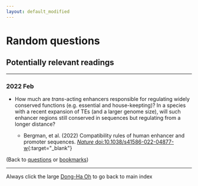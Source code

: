 ```yaml
---
layout: default_modified
---
```


# Random questions

## Potentially relevant readings
___

### 2022 Feb

- How much are _trans_-acting enhancers responsible for regulating widely conserved functions (e.g. essential and house-keepting)? In a species with a recent expansion of TEs (and a larger genome size), will such enhancer regions still conserved in sequences but regulating from a longer distance? 

	- Bergman, et al. (2022) Compatibility rules of human enhancer and promoter sequences. [_Nature_ doi:10.1038/s41586-022-04877-w](https://doi.org/10.1038/s41586-022-04877-w){:target="_blank"}


(Back to [questions](random.md) or [bookmarks](bookmarks.md))

___
Always click the large [Dong-Ha Oh](index.md) to go back to main index